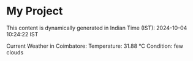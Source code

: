 # My Project

This content is dynamically generated in Indian Time (IST): 2024-10-04 10:24:22 IST


Current Weather in Coimbatore:
Temperature: 31.88 °C
Condition: few clouds
